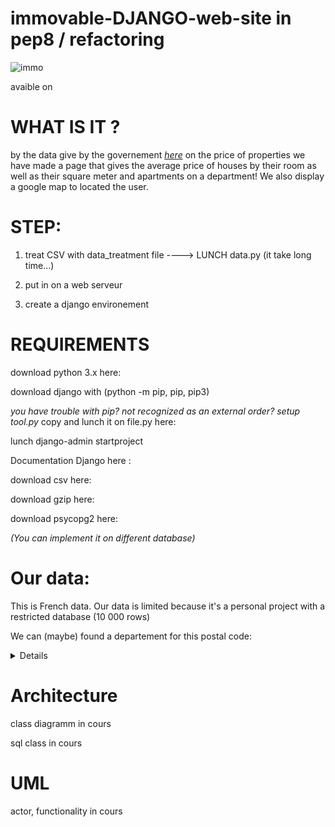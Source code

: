 # immovable-DJANGO-web-site in pep8 / refactoring

![immo](https://user-images.githubusercontent.com/54853371/64719972-ab5ca000-d4c9-11e9-85ae-76a6d6fa757d.png)

avaible on

# WHAT IS IT ?

by the data give by the governement <a href=https://www.data.gouv.fr/fr/datasets/demandes-de-valeurs-foncieres/> <em>here</em></a> on the price of properties we have made a page that gives the average price of houses by their room as well as their square meter and apartments on a department! We also display a google map to located the user.





# STEP:

1) treat CSV with data_treatment file ----> LUNCH data.py (it take long time...)

2) put in on a web serveur

3) create a django environement



# REQUIREMENTS

download python 3.x here:

download django with (python -m pip, pip, pip3)

<em>you have trouble with pip? not recognized as an external order? setup tool.py</em> copy and lunch it on file.py here:

lunch django-admin startproject <YOUR PROJECT>

Documentation Django here :

download csv here:

download gzip here: 

download psycopg2 here: 

<em>(You can implement it on different database)</em>


# Our data:

This is French data. Our data is limited because it's a personal project with a restricted database (10 000 rows)

We can (maybe) found a departement for this postal code:

<details>

['03000', '13200', '08220', '07200', '14520', '05470', '13080', '01220', '11310', '16170', '11260', '14460', '11370', '07140', '02270', '13480', '11130', '06330', '02470', '06390', '05320', '04320', '04340', '02120', '15210', '13004', '13590', '06230', '15590', '07530', '13015', '14510', '04420', '02810', '02220', '07150', '11580', '14114', '11270', '10310', '02300', '06140', '13310', '07370', '07500', '05500', '06300', '14840', '16470', '14270', '13580', '02840', '01630', '09270', '09290', '08380', '14850', '08270', '04400', '06360', '05150', '14770', '13560', '04860', '02320', '08130', '06380', '14880', '06550', '03360', '15240', '04330', '02650', '13820', '05250', '06810', '11440', '06850', '04100', '15200', '05310', '13160', '13960', '14750', '03110', '14540', '14670', '11560', '10380', '10260', '01110', '14990', '05260', '01340', '06620', '06610', '01330', '07580', '06460', '13520', '14780', '13008', '11340', '05220', '13290', '09400', '02590', '03260', '11250', '08320', '09190', '15160', '13109', '08230', '13014', '11290', '43450', '05140', '09800', '03190', '07320', '03500', '11120', '06530', '13650', '10180', '16320', '06400', '04250', '10160', '14100', '02310', '01130', '02880', '02850', '13950', '01400', '11150', '08190', '11800', '12640', '02360', '11600', '08700', '13450', '03120', '14210', '07310', '07600', '01800', '13360', '01350', '11210', '11390', '02870', '09240', '12130', '01500', '16600', '15310', '14390', '06690', '04240', '11410', '08120', '03450', '13003', '12520', '11620', '11360', '08350', '08400', '14690', '11500', '01230', '16430', '13110', '10800', '11380', '09340', '04290', '14590', '01410', '01470', '13100', '07790', '13910', '11110', '03210', '14830', '10320', '14480', '12510', '07400', '03410', '15380', '07520', '14140', '13180', '06700', '02570', '02820', '02330', '13240', '02260', '13370', '05170', '12360', '09310', '06150', '11100', '13780', '01160', '12240', '01480', '01960', '03170', '14950', '14290', '13127', '12150', '10280', '13630', '13470', '10120', '06410', '03400', '13440', '04500', '02420', '01290', '08330', '05800', '02210', '02700', '12300', '10270', '14960', '13680', '07000', '13980', '08440', '16730', '13121', '11430', '15140', '14730', '13112', '02480', '16410', '04120', '14790', '01170', '12230', '12350', '06450', '07450', '08210', '06570', '06710', '14800', '14810', '11610', '08090', '13500', '13170', '06790', '06340', '09330', '11300', '04410', '13930', '03330', '14121', '15500', '14111', '13490', '10190', '10410', '10390', '10340', '05190', '04000', '02500', '06480', '08500', '16360', '12620', '07510', '02760', '04270', '12700', '13730', '02610', '05230', '01450', '07610', '01851', '03230', '09200', '10200', '03340', '02830', '01200', '06470', '02340', '04600', '05460', '14160', '08370', '16440', '04130', '03290', '13123', '07230', '01000', '13116', '11140', '16390', '14370', '13124', '10240', '14113', '02190', '14230', '14930', '13115', '04150', '06510', '02100', '03600', '10420', '15000', '13210', '10510', '10430', '05480', '12720', '13430', '13118', '11220', '08600', '15260', '05240', '03390', '10000', '13002', '09390', '06500', '05700', '02690', '14120', '04350', '02230', '01540', '13105', '11400', '03140', '15700', '05600', '14940', '01460', '14330', '05330', '14920', '07380', '02550', '14110', '15400', '12540', '08160', '13011', '05380', '13120', '07440', '02440', '02350', '13530', '07210', '05110', '13850', '13010', '15110', '12490', '11540', '14860', '09700', '13720', '13104', '13006', '05160', '01990', '06830', '07190', '06240', '04530', '02160', '14400', '06800', '14980', '07410', '03150', '08150', '03320', '13350', '10110', '15130', '14680', '04700', '14440', '15190', '05350', '10300', '06950', '10140', '04140', '01710', '08170', '05100', '09600', '02630', '10230', '05560', '14150', '14610', '14700', '02620', '13510', '12270', '12410', '06580', '16480', '13330', '01550', '01750', '06730', '01250', '07170', '06200', '02580', '01430', '01300', '14630', '02680', '12160', '09110', '06600', '08140', '06540', '13570', '10130', '14170', '14470', '13860', '07700', '02170', '16400', '13250', '02390', '12100', '12560', '01590', '14450', '13640', '07430', '03350', '06100', '09460', '08110', '01150', '02110', '02800', '03630', '13280', '07570', '16210', '04220', '01140', '07590', '06910', '05130', '13410', '07160', '16000', '11490', '07660', '07690', '02720', '13420', '14200', '06440', '06260', '04160', '11330', '16710', '03700', '14550', '12370', '09160', '16250', '13126', '10150', '12380', '07100', '13390', '07800', '11230', '13870', '07630', '13770', '13690', '07270', '13119', '07350', '11160', '12000', '16120', '01570', '04210', '04870', '13320', '08200', '11320', '11170', '06250', '10170', '05200', '05290', '03440', '14360', '01270', '02410', '03240', '14710', '14112', '11190', '09500', '11700', '13122', '02400', '02790', '13821', '11590', '03100', '01280', '05340', '02600', '11420', '14600', '01660', '06670', '02150', '14410', '13007', '02450', '05120', '15320', '13090', '06740', '13840', '07340', '15120', '14320', '14340', '14280', '13130', '13700', '13005', '04510', '01440', '13380', '10350', '01240', '13920', '04180', '13009', '09220', '07300', '04380', '15250', '14250', '07260', '12290', '13670', '13340', '15270', '01390', '02490', '06560', '02430', '01320', '13001', '02860', '15350', '13260', '07560', '14740', '16340', '06190', '09250', '09210', '07460', '06270', '13103', '14350', '01090', '11510', '01310', '06310', '14500', '16160', '11240', '14260', '04280', '14570', '01680', '07120', '01120', '01510', '14490', '08300', '02140', '14620', '14380', '09140', '04370', '02290', '09230', '06110', '04170', '13150', '13830', '12400', '04230', '10290', '07250', '06590', '03130', '14970', '05400', '15100', '16190', '15600', '16290', '13740', '13012', '14430', '13220', '02370', '06370', '03380', '15290', '13230', '06640', '15150', '13190', '13890', '07110', '08360', '06320', '12250', '05300', '02540', '13810', '02670', '12480', '02250', '14123', '13111', '06650', '09130', '16300', '13114', '04300', '11480', '10360', '13660', '13610', '06660', '10700', '03470', '09300', '03310', '13620', '10600', '03270', '04800', '12200', '15430', '01210', '15800', '07240', '13460', '09120', '04190', '13760', '09000', '13790', '02520', '11570', '03430', '02380', '06420', '04260', '13129', '13600', '01700', '11350', '08310', '06750', '02240', '06160', '15300', '10500', '01380', '16570', '13113', '01370', '03220', '01640', '13140', '10330', '05000', '07290', '13800', '09350', '06130', '13117', '08430', '01580', '12110', '', '04850', '13270', '07470', '13013', '11000', '14910', '14000', '08800', '07130', '06210', '07330', '14240', '12780', '15170', '13940', '06520', '03300', '16200', '16620', '06000', '11200', '09420', '10100', '16140', '13750', '13880', '13990', '15340', '14530', '14190', '14640', '14130', '14310', '09320', '04660', '13016', '03420', '13550', '04200', '14420', '10210', '08000', '12550', '15220', '14650', '03460', '02130', '07220', '01100', '14220', '03200', '07360', '04110', '16800', '01260', '10450', '14760', '12430', '03800', '01360', '03160', '03510', '13400', '03250', '02510', '10250', '15230', '13540', '10440', '06430', '02200', '10220', '02000', '09100', '03370', '13300', '04310', '01560', '04360', '10400', '02460', '01420', '02640', '01190', '13710', '01600', '06220']


</details>

# Architecture

class diagramm in cours

sql class in cours

# UML

actor, functionality in cours



